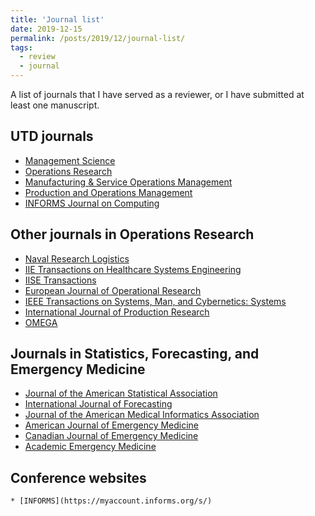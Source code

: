 ```yaml
---
title: 'Journal list'
date: 2019-12-15
permalink: /posts/2019/12/journal-list/
tags:
  - review
  - journal
---
```


A list of journals that I have served as a reviewer, or I have submitted at least one manuscript.

UTD journals
------
  * [Management Science](https://mc.manuscriptcentral.com/ms)
  * [Operations Research](https://mc.manuscriptcentral.com/opre)
  * [Manufacturing & Service Operations Management](https://mc.manuscriptcentral.com/msom)
  * [Production and Operations Management](https://mc.manuscriptcentral.com/poms)
  * [INFORMS Journal on Computing](https://mc.manuscriptcentral.com/ijoc)

Other journals in Operations Research
------
  * [Naval Research Logistics](https://mc.manuscriptcentral.com/nrl)
  * [IIE Transactions on Healthcare Systems Engineering](https://mc.manuscriptcentral.com/uhse)
  * [IISE Transactions](https://mc.manuscriptcentral.com/iietransactions)
  * [European Journal of Operational Research](https://www.editorialmanager.com/EJOR/default.aspx?pg=mainpage.html)
  * [IEEE Transactions on Systems, Man, and Cybernetics: Systems](https://mc.manuscriptcentral.com/systems)
  * [International Journal of Production Research](https://mc.manuscriptcentral.com/tprs)
  * [OMEGA](https://www.evise.com/profile/#/OMEGA/login?resourceUrl=%2Ffaces%2Fpages%2Fnavigation%2FNavController.jspx%3FJRNL_ACR%3DOMEGA%26_adf.ctrl-state%3D1ad1dpjkgz_4)

Journals in Statistics, Forecasting, and Emergency Medicine
------
  * [Journal of the American Statistical Association](https://mc.manuscriptcentral.com/jasa)
  * [International Journal of Forecasting](https://mc.manuscriptcentral.com/ijf)
  * [Journal of the American Medical Informatics Association](https://mc.manuscriptcentral.com/jamia)
  * [American Journal of Emergency Medicine](https://www.editorialmanager.com/AJEM/default.aspx)
  * [Canadian Journal of Emergency Medicine](https://mc.manuscriptcentral.com/cjem)
  * [Academic Emergency Medicine](https://mc.manuscriptcentral.com/aemj)

  Conference websites
  ------
    * [INFORMS](https://myaccount.informs.org/s/)
